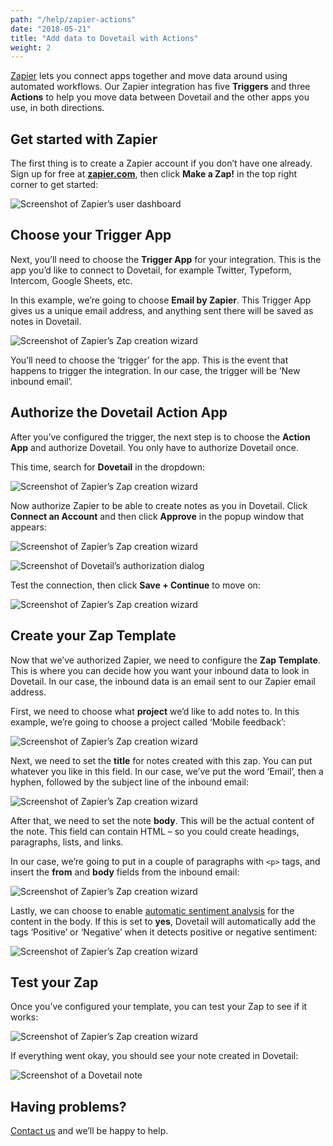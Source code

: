 ```yaml
---
path: "/help/zapier-actions"
date: "2018-05-21"
title: "Add data to Dovetail with Actions"
weight: 2
---
```


[Zapier](https://zapier.com/) lets you connect apps together and move data around using automated workflows. Our Zapier integration has five **Triggers** and three **Actions** to help you move data between Dovetail and the other apps you use, in both directions.

## Get started with Zapier

The first thing is to create a Zapier account if you don’t have one already. Sign up for free at **[zapier.com](https://zapier.com/)**, then click **Make a Zap!** in the top right corner to get started:

![Screenshot of Zapier’s user dashboard](./make-zap.png)

## Choose your Trigger App

Next, you’ll need to choose the **Trigger App** for your integration. This is the app you’d like to connect to Dovetail, for example Twitter, Typeform, Intercom, Google Sheets, etc.

In this example, we’re going to choose **Email by Zapier**. This Trigger App gives us a unique email address, and anything sent there will be saved as notes in Dovetail.

![Screenshot of Zapier’s Zap creation wizard](./choose-trigger-app.png)

You’ll need to choose the ‘trigger’ for the app. This is the event that happens to trigger the integration. In our case, the trigger will be ‘New inbound email’.

## Authorize the Dovetail Action App

After you’ve configured the trigger, the next step is to choose the **Action App** and authorize Dovetail. You only have to authorize Dovetail once.

This time, search for **Dovetail** in the dropdown:

![Screenshot of Zapier’s Zap creation wizard](./choose-action-app.png)

Now authorize Zapier to be able to create notes as you in Dovetail. Click **Connect an Account** and then click **Approve** in the popup window that appears:

![Screenshot of Zapier’s Zap creation wizard](./select-account.png)

![Screenshot of Dovetail’s authorization dialog](./authorization.png)

Test the connection, then click **Save + Continue** to move on:

![Screenshot of Zapier’s Zap creation wizard](./authorization-success.png)

## Create your Zap Template

Now that we’ve authorized Zapier, we need to configure the **Zap Template**. This is where you can decide how you want your inbound data to look in Dovetail. In our case, the inbound data is an email sent to our Zapier email address.

First, we need to choose what **project** we’d like to add notes to. In this example, we’re going to choose a project called ‘Mobile feedback’:

![Screenshot of Zapier’s Zap creation wizard](./choose-project.png)

Next, we need to set the **title** for notes created with this zap. You can put whatever you like in this field. In our case, we’ve put the word ‘Email’, then a hyphen, followed by the subject line of the inbound email:

![Screenshot of Zapier’s Zap creation wizard](./choose-title.png)

After that, we need to set the note **body**. This will be the actual content of the note. This field can contain HTML – so you could create headings, paragraphs, lists, and links.

In our case, we’re going to put in a couple of paragraphs with `<p>` tags, and insert the **from** and **body** fields from the inbound email:

![Screenshot of Zapier’s Zap creation wizard](./choose-body.png)

Lastly, we can choose to enable [automatic sentiment analysis](/help/sentiment) for the content in the body. If this is set to **yes**, Dovetail will automatically add the tags ‘Positive’ or ‘Negative’ when it detects positive or negative sentiment:

![Screenshot of Zapier’s Zap creation wizard](./choose-sentiment.png)

## Test your Zap

Once you’ve configured your template, you can test your Zap to see if it works:

![Screenshot of Zapier’s Zap creation wizard](./send-test.png)

If everything went okay, you should see your note created in Dovetail:

![Screenshot of a Dovetail note](./email.png)

## Having problems?

[Contact us](mailto:hello@dovetailapp.com) and we’ll be happy to help.
